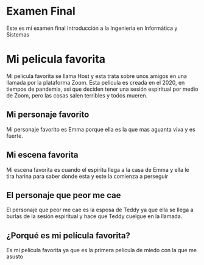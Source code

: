 # Examen Final
 Este es mi examen final Introducción a la Ingenieria en Informática y Sistemas
 # Mi pelicula favorita
Mi pelicula favorita se llama Host y esta trata sobre unos amigos en una llamada por la plataforma Zoom. Esta pelicula es creada en el 2020, en tiempos de pandemia, asi que deciden tener una sesión espiritual por medio de Zoom, pero las cosas salen terribles y todos mueren.

 ## Mi personaje favorito 
 Mi personaje favorito es Emma porque ella es la que mas aguanta viva y es fuerte.

 ## Mi escena favorita
 Mi escena favorita es cuando el espiritu llega a la casa de Emma y ella le tira harina para saber donde esta y este la comienza a perseguir

 ## El personaje que peor me cae
 El personaje que peor me cae es la esposa de Teddy ya que ella se llega a burlas de la sesión espiritual y hace que Teddy cuelgue en la llamada.

 ## ¿Porqué es mi película favorita?
 Es mi película favorita ya que es la primera película de miedo con la que me asusto


